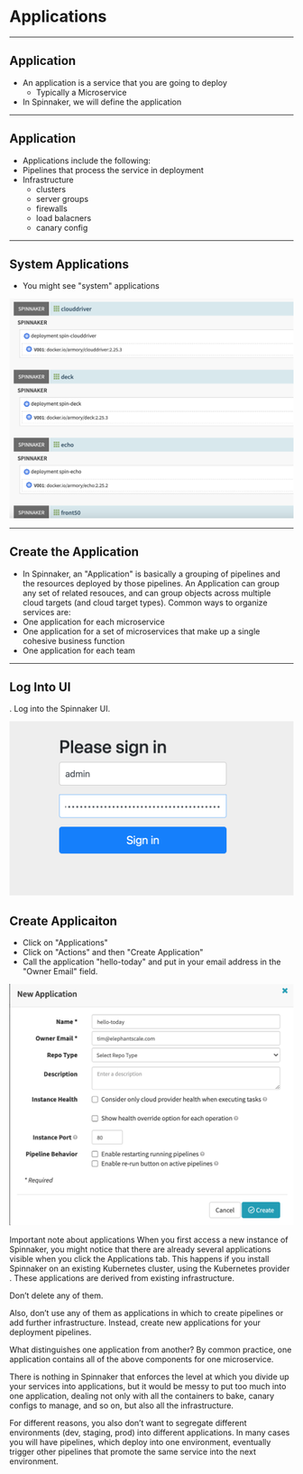 # Applications

---

## Application
 * An application is a service that you are going to deploy 
   - Typically a Microservice
 * In Spinnaker, we will define the application

---

## Application
 * Applications include the following:
 * Pipelines that process the service in deployment
 * Infrastructure
   - clusters
   - server groups
   - firewalls
   - load balacners
   - canary config

---

## System Applications
 * You might see "system" applications

![](../../assets/images/spinnaker/system-applications.png)

---


## Create the Application

 * In Spinnaker, an "Application" is basically a grouping of pipelines and the resources deployed by those pipelines.  An Application can group any set of related resouces, and can group objects across multiple cloud targets (and cloud target types).  Common ways to organize services are:
* One application for each microservice
* One application for a set of microservices that make up a single cohesive business function
* One application for each team


---

## Log Into UI

. Log into the Spinnaker UI.

![](../../assets/images/spinnaker/minnaker-login2.png)


## Create Applicaiton


 * Click on "Applications"
 * Click on "Actions" and then "Create Application"
 * Call the application "hello-today" and put in your email address in the "Owner Email" field.

![](../../assets/images/spinnaker/new-application.png)




Important note about applications
When you first access a new instance of Spinnaker, you might notice that there are already several applications visible when you click the Applications tab. This happens if you install Spinnaker on an existing Kubernetes cluster, using the Kubernetes provider . These applications are derived from existing infrastructure.

Don’t delete any of them.

Also, don’t use any of them as applications in which to create pipelines or add further infrastructure. Instead, create new applications for your deployment pipelines.

What distinguishes one application from another?
By common practice, one application contains all of the above components for one microservice.

There is nothing in Spinnaker that enforces the level at which you divide up your services into applications, but it would be messy to put too much into one application, dealing not only with all the containers to bake, canary configs to manage, and so on, but also all the infrastructure.

For different reasons, you also don’t want to segregate different environments (dev, staging, prod) into different applications. In many cases you will have pipelines, which deploy into one environment, eventually trigger other pipelines that promote the same service into the next environment.



